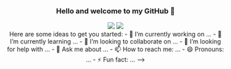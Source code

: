 ### <p align="center"> Hello and welcome to my GitHub 👋
<p align="center"> <a href = "mailto:https://www.linkedin.com/in/joakim-barkfj%C3%A4rd-5b1a24224"><img src="https://img.icons8.com/fluency/48/000000/linkedin.png"/></a>
<a href = "jockebark@msn.com"><img src="https://img.icons8.com/color/48/000000/apple-mail.png"/></a>
  <br/>
Here are some ideas to get you started:
- 🔭 I’m currently working on ...
- 🌱 I’m currently learning ...
- 👯 I’m looking to collaborate on ...
- 🤔 I’m looking for help with ...
- 💬 Ask me about ...
- 📫 How to reach me: ...
- 😄 Pronouns: ...
- ⚡ Fun fact: ...
-->
